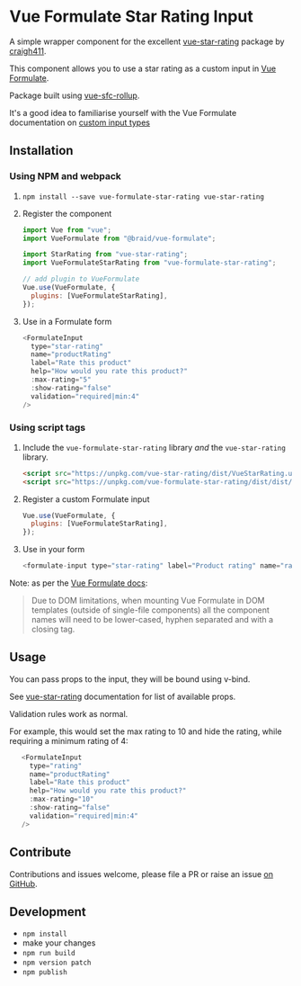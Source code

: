 # Vue Formulate Star Rating Input

A simple wrapper component for the excellent [vue-star-rating](https://www.npmjs.com/package/vue-star-rating) package by [craigh411](https://github.com/craigh411).

This component allows you to use a star rating as a custom input in [Vue Formulate](https://vueformulate.com/).

Package built using [vue-sfc-rollup](https://github.com/team-innovation/vue-sfc-rollup).

It's a good idea to familiarise yourself with the Vue Formulate documentation on [custom input types](https://vueformulate.com/guide/inputs/custom-inputs/)

## Installation

### Using NPM and webpack

1. `npm install --save vue-formulate-star-rating vue-star-rating`
2. Register the component

   ```js
   import Vue from "vue";
   import VueFormulate from "@braid/vue-formulate";

   import StarRating from "vue-star-rating";
   import VueFormulateStarRating from "vue-formulate-star-rating";

   // add plugin to VueFormulate
   Vue.use(VueFormulate, {
     plugins: [VueFormulateStarRating],
   });
   ```

3. Use in a Formulate form
   ```js
   <FormulateInput
     type="star-rating"
     name="productRating"
     label="Rate this product"
     help="How would you rate this product?"
     :max-rating="5"
     :show-rating="false"
     validation="required|min:4"
   />
   ```

### Using script tags

1. Include the `vue-formulate-star-rating` library _and_ the `vue-star-rating` library.
   ```html
   <script src="https://unpkg.com/vue-star-rating/dist/VueStarRating.umd.min.js"></script>
   <script src="https://unpkg.com/vue-formulate-star-rating/dist/dist/vue-formulate-star-rating.umd.min.js"></script>
   ```
2. Register a custom Formulate input
   ```js
   Vue.use(VueFormulate, {
     plugins: [VueFormulateStarRating],
   });
   ```
3. Use in your form
   ```js
   <formulate-input type="star-rating" label="Product rating" name="rating" help="Rate this" :show-rating="false" validation="required"></formulate-input>
   ```

Note: as per the [Vue Formulate docs](https://vueformulate.com/guide/installation/#direct-download):

> Due to DOM limitations, when mounting Vue Formulate in DOM templates (outside of single-file components) all the component names will need to be lower-cased, hyphen separated and with a closing tag.

## Usage

You can pass props to the input, they will be bound using v-bind.

See [vue-star-rating](https://www.npmjs.com/package/vue-star-rating) documentation for list of available props.

Validation rules work as normal.

For example, this would set the max rating to 10 and hide the rating, while requiring a minimum rating of 4:

```js
   <FormulateInput
     type="rating"
     name="productRating"
     label="Rate this product"
     help="How would you rate this product?"
     :max-rating="10"
     :show-rating="false"
     validation="required|min:4"
   />
```

## Contribute

Contributions and issues welcome, please file a PR or raise an issue [on GitHub](https://github.com/jamiesoncj/vue-formulate-star-rating).

## Development

- `npm install`
- make your changes
- `npm run build`
- `npm version patch`
- `npm publish`
